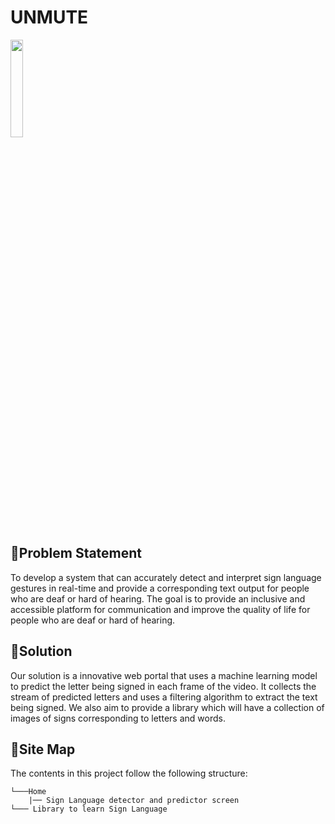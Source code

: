 # UNMUTE
<img src="https://user-images.githubusercontent.com/100426366/218293510-3282e2e5-9f13-4664-b1d5-2db02719f192.png" width=20%>

## 🔹Problem Statement
To develop a system that can accurately detect and interpret sign language gestures in real-time and provide a corresponding text output for people who are deaf or hard of hearing.
The goal is to provide an inclusive and accessible platform for communication and improve the quality of life for people who are deaf or hard of hearing.
<br>
## 🔹Solution
Our solution is a innovative web portal that uses a machine learning model to predict the letter being signed in each frame of the video. It collects the stream of predicted letters and uses a filtering algorithm to extract the text being signed.
We also aim to provide a library which will have a collection of images of signs corresponding to letters and words.
<br>
## 🔹Site Map
The contents in this project follow the following structure:

```
└───Home
    |── Sign Language detector and predictor screen
└─── Library to learn Sign Language

```
